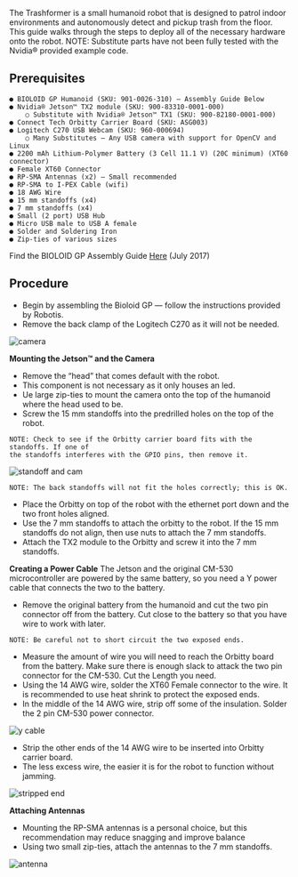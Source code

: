 The Trashformer is a small humanoid robot that is designed to patrol indoor environments
and autonomously detect and pickup trash from the floor. This guide walks through the steps
to deploy all of the necessary hardware onto the robot. NOTE: Substitute parts have not
been fully tested with the Nvidia​®​ provided example code.

## Prerequisites

```
● BIOLOID GP Humanoid (SKU: 901-0026-310) — Assembly Guide Below
● Nvidia® Jetson™ TX2 module (SKU: 900-83310-0001-000)
    ○ Substitute with Nvidia® Jetson™ TX1 (SKU: 900-82180-0001-000)
● Connect Tech Orbitty Carrier Board (SKU: ASG003)
● Logitech C270 USB Webcam (SKU: 960-000694)
    ○ Many Substitutes — Any USB camera with support for OpenCV and Linux
● 2200 mAh Lithium-Polymer Battery (3 Cell 11.1 V) (20C minimum) (XT60 connector)
● Female XT60 Connector
● RP-SMA Antennas (x2) — Small recommended
● RP-SMA to I-PEX Cable (wifi)
● 18 AWG Wire
● 15 mm standoffs (x4)
● 7 mm standoffs (x4)
● Small (2 port) USB Hub
● Micro USB male to USB A female
● Solder and Soldering Iron
● Zip-ties of various sizes
```
Find the BIOLOID GP Assembly Guide [Here](http://www.robotis.com/download/doc/BIO_GP_Humanoid_ASM_EN.pdf) (July 2017)

## Procedure

* Begin by assembling the Bioloid GP — follow the instructions provided by Robotis.
* Remove the back clamp of the Logitech C270 as it will not be needed.

![camera](https://raw.githubusercontent.com/NVIDIA-Jetson/jetson-trashformers/f705468fdcb30a1e0e0d6dbb293f6536f237f945/images/hardware1.jpg)

**Mounting the Jetson™ and the Camera**
* Remove the “head” that comes default with the
robot.
* This component is not necessary as it only
houses an led.
* Ue large zip-ties to mount the camera onto the top of
the humanoid where the head used to be.
* Screw the 15 mm standoffs into the predrilled holes
on the top of the robot.
```
NOTE: Check to see if the Orbitty carrier board fits with the standoffs. If one of 
the standoffs interferes with the GPIO pins, then remove it.
```

![standoff and cam](https://github.com/NVIDIA-Jetson/jetson-trashformers/blob/master/images/hardware2.png)

```
NOTE: The back standoffs will not fit the holes correctly; this is OK.
```
* Place the Orbitty on top of the robot with the ethernet port down and the two front
holes aligned.
* Use the 7 mm standoffs to attach the orbitty to the robot. If the 15 mm standoffs do
not align, then use nuts to attach the 7 mm standoffs.
* Attach the TX2 module to the Orbitty and screw it into the 7 mm standoffs.

**Creating a Power Cable**
The Jetson and the original CM-530 microcontroller are powered by the same battery, so
you need a Y power cable that connects the two to the battery.
* Remove the original battery from the humanoid and cut the two pin connector off
from the battery. Cut close to the battery so that you have wire to work with later.
```
NOTE: Be careful not to short circuit the two exposed ends.
```
* Measure the amount of wire you will need to reach the Orbitty board from the battery.
Make sure there is enough slack to attack the two pin connector for the CM-530. Cut
the Length you need.
* Using the 14 AWG wire, solder the XT60 Female connector to the wire. It is
recommended to use heat shrink to protect the exposed ends.
* In the middle of the 14 AWG wire, strip off some of the insulation. Solder the 2 pin
CM-530 power connector.

![y cable](https://github.com/NVIDIA-Jetson/jetson-trashformers/blob/master/images/hardware5.png)

* Strip the other ends of the 14 AWG wire to be inserted into Orbitty carrier board.
* The less excess wire, the easier it is for the robot to function without jamming.

![stripped end](https://github.com/NVIDIA-Jetson/jetson-trashformers/blob/master/images/hardware4.png)


**Attaching Antennas**
* Mounting the RP-SMA antennas is a personal choice, but this recommendation may
reduce snagging and improve balance
* Using two small zip-ties, attach the antennas to the 7 mm standoffs.

![antenna](https://github.com/NVIDIA-Jetson/jetson-trashformers/blob/master/images/hardware3.png)